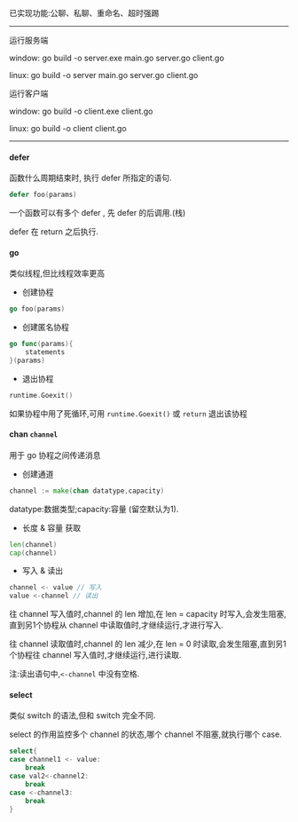 已实现功能:公聊、私聊、重命名、超时强踢

---

运行服务端

window: go build -o server.exe main.go server.go client.go

linux: go build -o server main.go server.go client.go

运行客户端

window: go build -o client.exe client.go

linux: go build -o client client.go

---

#### defer

函数什么周期结束时, 执行 defer 所指定的语句.

```go
defer foo(params)
```

一个函数可以有多个 defer , 先 defer 的后调用.(栈)

defer 在 return 之后执行.

#### go

类似线程,但比线程效率更高

* 创建协程

```go
go foo(params)
```

* 创建匿名协程

```go
go func(params){
    statements
}(params)
```

* 退出协程

```go
runtime.Goexit()
```

如果协程中用了死循环,可用 `runtime.Goexit()` 或 `return` 退出该协程

#### chan `channel`

用于 go 协程之间传递消息

* 创建通道

```go
channel := make(chan datatype,capacity)
```

datatype:数据类型;capacity:容量 (留空默认为1).

* 长度 & 容量 获取

```go
len(channel)
cap(channel)
```

* 写入 & 读出

```go
channel <- value // 写入
value <-channel // 读出
```

往 channel 写入值时,channel 的 len 增加,在 len = capacity 时写入,会发生阻塞,直到另1个协程从 channel 中读取值时,才继续运行,才进行写入.

往 channel 读取值时,channel 的 len 减少,在 len = 0 时读取,会发生阻塞,直到另1个协程往 channel 写入值时,才继续运行,进行读取.

注:读出语句中,`<-channel` 中没有空格.

#### select

类似 switch 的语法,但和 switch 完全不同.

select 的作用监控多个 channel 的状态,哪个 channel 不阻塞,就执行哪个 case.

```go
select{
case channel1 <- value:
    break
case val2<-channel2:
    break
case <-channel3:
    break
}
```

